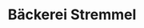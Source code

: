 ---
title: "Bäckerei Stremmel"
url: /celle/baeckerei-stremmel-westerceller-strasse/
shop: Bäckerei
---